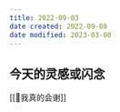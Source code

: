 ```yaml
---
title: 2022-09-03
date created: 2022-09-08
date modified: 2023-03-08
---
```


## 今天的灵感或闪念

[[🐤我真的会谢]]
